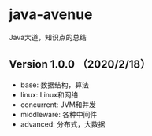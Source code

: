 # java-avenue
Java大道，知识点的总结

## Version 1.0.0 （2020/2/18）
- base: 数据结构，算法
- linux: Linux和网络
- concurrent: JVM和并发
- middleware: 各种中间件
- advanced: 分布式，大数据
